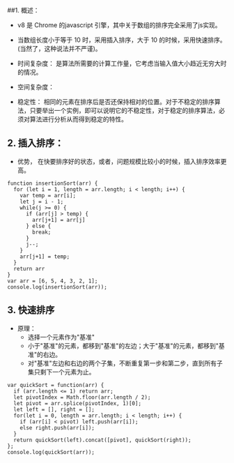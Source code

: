 ##1. 概述：
- v8 是 Chrome 的javascript 引擎，其中关于数组的排序完全采用了js实现。
- 当数组长度小于等于 10 时，采用插入排序，大于 10 的时候，采用快速排序。(当然了，这种说法并不严谨)。
- 时间复杂度：
  是算法所需要的计算工作量，它考虑当输入值大小趋近无穷大时的情况。
- 空间复杂度：
  
- 稳定性：
  相同的元素在排序后是否还保持相对的位置。对于不稳定的排序算法，只要举出一个实例，即可以说明它的不稳定性，对于稳定的排序算法，必须对算法进行分析从而得到稳定的特性。
## 2. 插入排序：
- 优势， 在快要排序好的状态，或者，问题规模比较小的时候，插入排序效率更高。
```
function insertionSort(arr) {
  for (let i = 1, length = arr.length; i < length; i++) {
    var temp = arr[i];
    let j = i - 1;
    while(j >= 0) {
      if (arr[j] > temp) {
        arr[j+1] = arr[j]
      } else {
        break;
      }
      j--;
    }
    arr[j+1] = temp;
  }
  return arr
}
var arr = [6, 5, 4, 3, 2, 1];
console.log(insertionSort(arr));
```
## 3. 快速排序
- 原理：
  - 选择一个元素作为"基准"
  - 小于"基准"的元素，都移到"基准"的左边；大于"基准"的元素，都移到"基准"的右边。
  - 对"基准"左边和右边的两个子集，不断重复第一步和第二步，直到所有子集只剩下一个元素为止。
```
var quickSort = function(arr) {
  if (arr.length <= 1) return arr;
  let pivotIndex = Math.floor(arr.length / 2);
  let pivot = arr.splice(pivotIndex, 1)[0];
  let left = [], right = [];
  for(let i = 0, length = arr.length; i < length; i++) {
    if (arr[i] < pivot) left.push(arr[i]);
    else right.push(arr[i]);
  }
  return quickSort(left).concat([pivot], quickSort(right));
};
console.log(quickSort(arr));
```
